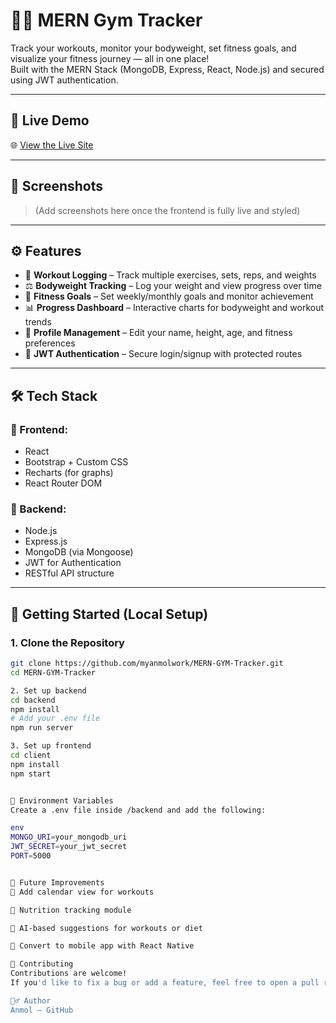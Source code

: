 # 🏋️‍♂️ MERN Gym Tracker

Track your workouts, monitor your bodyweight, set fitness goals, and visualize your fitness journey — all in one place!  
Built with the MERN Stack (MongoDB, Express, React, Node.js) and secured using JWT authentication.

---

## 🔗 Live Demo

🌐 [View the Live Site](https://mern-gym-tracker.vercel.app)

---

## 📸 Screenshots

> (Add screenshots here once the frontend is fully live and styled)

---

## ⚙️ Features

- 📝 **Workout Logging** – Track multiple exercises, sets, reps, and weights  
- ⚖️ **Bodyweight Tracking** – Log your weight and view progress over time  
- 🎯 **Fitness Goals** – Set weekly/monthly goals and monitor achievement  
- 📊 **Progress Dashboard** – Interactive charts for bodyweight and workout trends  
- 👤 **Profile Management** – Edit your name, height, age, and fitness preferences  
- 🔐 **JWT Authentication** – Secure login/signup with protected routes  

---

## 🛠️ Tech Stack

### 🔹 Frontend:
- React  
- Bootstrap + Custom CSS  
- Recharts (for graphs)  
- React Router DOM  

### 🔹 Backend:
- Node.js  
- Express.js  
- MongoDB (via Mongoose)  
- JWT for Authentication  
- RESTful API structure  

---

## 🚀 Getting Started (Local Setup)

### 1. Clone the Repository

```bash
git clone https://github.com/myanmolwork/MERN-GYM-Tracker.git
cd MERN-GYM-Tracker

2. Set up backend
cd backend
npm install
# Add your .env file
npm run server

3. Set up frontend
cd client
npm install
npm start


🔐 Environment Variables
Create a .env file inside /backend and add the following:

env
MONGO_URI=your_mongodb_uri
JWT_SECRET=your_jwt_secret
PORT=5000


🧪 Future Improvements
📆 Add calendar view for workouts

🥗 Nutrition tracking module

🧠 AI-based suggestions for workouts or diet

📱 Convert to mobile app with React Native

🤝 Contributing
Contributions are welcome!
If you'd like to fix a bug or add a feature, feel free to open a pull request.

🙋‍♂️ Author
Anmol — GitHub